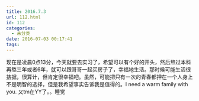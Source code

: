 ```yaml
---
title: 2016.7.3
url: 112.html
id: 112
categories:
  - 未分类
date: 2016-07-03 00:17:41
tags:
---
```


现在是凌晨0点13分，今天就要去实习了，希望可以有个好的开头，然后熬过本科再熬三年或者6年，就可以跟哥哥一起买房子了，幸福地生活。那时候可能生活很拮据，很算计，但肯定很幸福吧。虽然，可能把只有一次的青春都押在一个人身上不是明智的选择，但是我希望事实告诉我是值得的。I need a warm family with you. 又tm在YY了。。睡觉